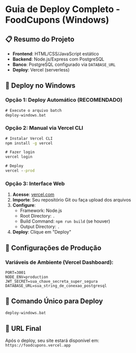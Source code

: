 # Guia de Deploy Completo - FoodCupons (Windows)

## 📋 Resumo do Projeto
- **Frontend**: HTML/CSS/JavaScript estático
- **Backend**: Node.js/Express com PostgreSQL
- **Banco**: PostgreSQL configurado via `DATABASE_URL`
- **Deploy**: Vercel (serverless)

## 🚀 Deploy no Windows

### Opção 1: Deploy Automático (RECOMENDADO)
```cmd
# Execute o arquivo batch
deploy-windows.bat
```

### Opção 2: Manual via Vercel CLI
```cmd
# Instalar Vercel CLI
npm install -g vercel

# Fazer login
vercel login

# Deploy
vercel --prod
```

### Opção 3: Interface Web
1. **Acesse**: [vercel.com](https://vercel.com)
2. **Importe**: Seu repositório Git ou faça upload dos arquivos
3. **Configure**: 
   - Framework: Node.js
   - Root Directory: `.`
   - Build Command: `npm run build` (se houver)
   - Output Directory: `.`
4. **Deploy**: Clique em "Deploy"

## 🔧 Configurações de Produção

### Variáveis de Ambiente (Vercel Dashboard):
```
PORT=3001
NODE_ENV=production
JWT_SECRET=sua_chave_secreta_super_segura
DATABASE_URL=sua_string_de_conexao_postgresql
```

## 🎯 Comando Único para Deploy
```cmd
deploy-windows.bat
```

## 📱 URL Final
Após o deploy, seu site estará disponível em:
`https://foodcupons.vercel.app`
